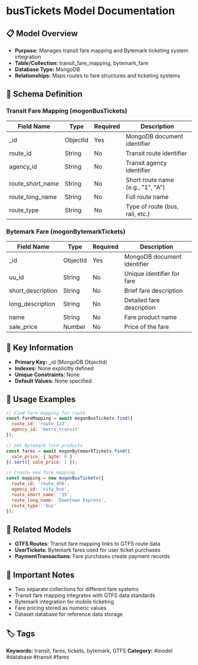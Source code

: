 # busTickets Model Documentation

## 📋 Model Overview
- **Purpose:** Manages transit fare mapping and Bytemark ticketing system integration
- **Table/Collection:** transit_fare_mapping, bytemark_fare
- **Database Type:** MongoDB
- **Relationships:** Maps routes to fare structures and ticketing systems

## 🔧 Schema Definition

### Transit Fare Mapping (mogonBusTickets)
| **Field Name** | **Type** | **Required** | **Description** |
|----------------|----------|--------------|------------------|
| _id | ObjectId | Yes | MongoDB document identifier |
| route_id | String | No | Transit route identifier |
| agency_id | String | No | Transit agency identifier |
| route_short_name | String | No | Short route name (e.g., "1", "A") |
| route_long_name | String | No | Full route name |
| route_type | String | No | Type of route (bus, rail, etc.) |

### Bytemark Fare (mogonBytemarkTickets)
| **Field Name** | **Type** | **Required** | **Description** |
|----------------|----------|--------------|------------------|
| _id | ObjectId | Yes | MongoDB document identifier |
| uu_id | String | No | Unique identifier for fare |
| short_description | String | No | Brief fare description |
| long_description | String | No | Detailed fare description |
| name | String | No | Fare product name |
| sale_price | Number | No | Price of the fare |

## 🔑 Key Information
- **Primary Key:** _id (MongoDB ObjectId)
- **Indexes:** None explicitly defined
- **Unique Constraints:** None
- **Default Values:** None specified

## 📝 Usage Examples
```javascript
// Find fare mapping for route
const fareMapping = await mogonBusTickets.find({
  route_id: 'route_123',
  agency_id: 'metro_transit'
});

// Get Bytemark fare products
const fares = await mogonBytemarkTickets.find({
  sale_price: { $gte: 0 }
}).sort({ sale_price: 1 });

// Create new fare mapping
const mapping = new mogonBusTickets({
  route_id: 'route_456',
  agency_id: 'city_bus',
  route_short_name: '15',
  route_long_name: 'Downtown Express',
  route_type: 'bus'
});
```

## 🔗 Related Models
- **GTFS Routes**: Transit fare mapping links to GTFS route data
- **UserTickets**: Bytemark fares used for user ticket purchases
- **PaymentTransactions**: Fare purchases create payment records

## 📌 Important Notes
- Two separate collections for different fare systems
- Transit fare mapping integrates with GTFS data standards
- Bytemark integration for mobile ticketing
- Fare pricing stored as numeric values
- Dataset database for reference data storage

## 🏷️ Tags
**Keywords:** transit, fares, tickets, bytemark, GTFS
**Category:** #model #database #transit #fares